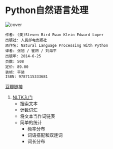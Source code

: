 # Python自然语言处理

![cover](https://img3.doubanio.com/lpic/s27313176.jpg)

    作者: (美)Steven Bird Ewan Klein Edward Loper 
    出版社: 人民邮电出版社
    原作名: Natural Language Processing With Python
    译者: 张旭 / 崔阳 / 刘海平 
    出版年: 2014-6-25
    页数: 508
    定价: 89.00
    装帧: 平装
    ISBN: 9787115333681

[豆瓣链接](https://book.douban.com/subject/25916599/)

1. [NLTK入门][201]
    - 搜索文本
    - 计数词汇
    - 将文本当作词链表
    - 简单的统计
        - 频率分布
        - 词语搭配和双连词
        - 词长分布





[201]: nltk-introduction.ipynb